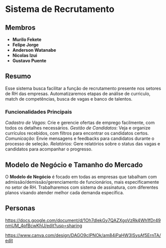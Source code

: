 # Sistema de Recrutamento

## Membros

- **Murilo Fekete**
- **Felipe Jorge**
- **Anderson Watanabe**
- **Nicolas Izui**
- **Gustavo Puente**

## Resumo

Esse sistema busca facilitar a função de recrutamento presente nos setores de RH das empresas. Automatizaremos etapas de análise de curriculo, match de competências, busca de vagas e banco de talentos.

### Funcionalidades Principais

*Cadastro de Vagas*: Crie e gerencie ofertas de emprego facilmente, com todos os detalhes necessários.
*Gestão de Candidatos*: Veja e organize currículos recebidos, com filtros para encontrar os candidatos certos.
*Comunicação*: Envie mensagens e feedbacks para candidatos durante o processo de seleção.
*Relatórios*: Gere relatórios sobre o status das vagas e candidatos para acompanhar o progresso.

## Modelo de Negócio e Tamanho do Mercado

O **Modelo de Negócio** é focado em todas as empresas que tabalham com admissão/demissão/gerenciamento de funcionários, mais especificamente no setor de RH. Trabalharemos com sistema de assinatura, com diferentes planos visando atender melhor cada demanda específica.

## Personas ##
https://docs.google.com/document/d/1Oh7dlekGy7QAZXgoVzRk4Wh1fDr49nmUM_4pfBcwKhU/edit?usp=sharing


https://www.canva.com/design/DAGO9cIPNOk/am84iPaHW3ISysAf5ErnTA/edit

